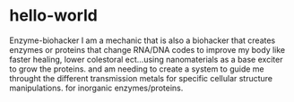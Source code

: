 # hello-world
Enzyme-biohacker
I am a mechanic that is also a biohacker that creates enzymes or proteins that change RNA/DNA codes to improve my body like faster healing, lower colestoral ect...using nanomaterials as a base exciter to grow the proteins. and am needing to create a system to guide me throught the different transmission metals for specific cellular structure manipulations. for inorganic enzymes/proteins.
